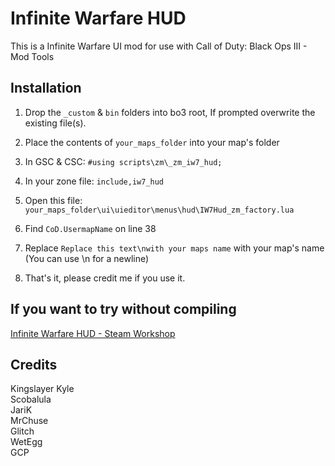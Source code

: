 # Infinite Warfare HUD
This is a Infinite Warfare UI mod for use with Call of Duty: Black Ops III - Mod Tools

## Installation
1) Drop the `_custom` & `bin` folders into bo3 root, If prompted overwrite the existing file(s).

2) Place the contents of `your_maps_folder` into your map's folder

3) In GSC & CSC:
`#using scripts\zm\_zm_iw7_hud;`

4) In your zone file:
`include,iw7_hud`

5) Open this file:
`your_maps_folder\ui\uieditor\menus\hud\IW7Hud_zm_factory.lua`

6) Find `CoD.UsermapName` on line 38

7) Replace `Replace this text\nwith your maps name` with your map's name (You can use \n for a newline)

8) That's it, please credit me if you use it.

## If you want to try without compiling
[Infinite Warfare HUD - Steam Workshop](https://steamcommunity.com/sharedfiles/filedetails/?id=2841745683)

## Credits
Kingslayer Kyle\
Scobalula\
JariK\
MrChuse\
Glitch\
WetEgg\
GCP
